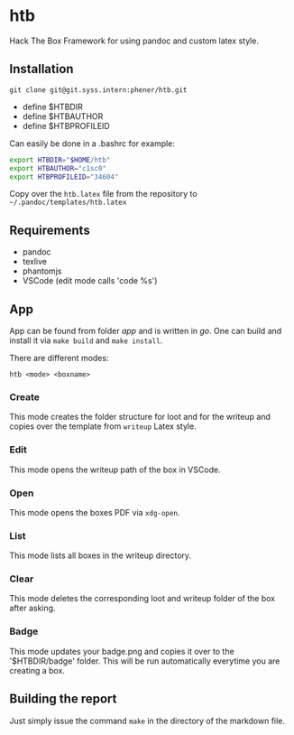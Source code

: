 # htb

Hack The Box Framework for using pandoc and custom latex style.

## Installation

`git clone git@git.syss.intern:phener/htb.git`

- define $HTBDIR
- define $HTBAUTHOR
- define $HTBPROFILEID

Can easily be done in a .bashrc for example:

```sh
export HTBDIR="$HOME/htb"
export HTBAUTHOR="c1sc0"
export HTBPROFILEID="34604"
```

Copy over the `htb.latex` file from the repository to `~/.pandoc/templates/htb.latex`
## Requirements

- pandoc
- texlive
- phantomjs
- VSCode (edit mode calls 'code %s')

## App

App can be found from folder _app_ and is written in *go*. One can build and install it via `make build` and `make install`.

There are different modes:

`htb <mode> <boxname>`

### Create

This mode creates the folder structure for loot and for the writeup and copies over the template from `writeup` Latex style.

### Edit

This mode opens the writeup path of the box in VSCode.

### Open

This mode opens the boxes PDF via `xdg-open`.

### List

This mode lists all boxes in the writeup directory.

### Clear

This mode deletes the corresponding loot and writeup folder of the box after asking.

### Badge

This mode updates your badge.png and copies it over to the '$HTBDIR/badge' folder. This will be run automatically everytime you are creating a box.

## Building the report

Just simply issue the command `make` in the directory of the markdown file.